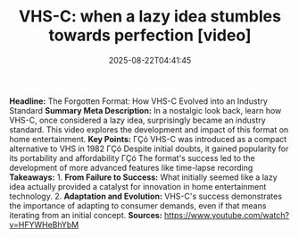﻿---
title: "VHS-C: when a lazy idea stumbles towards perfection [video]"
date: "2025-08-22T04:41:45"
category: "Markets"
summary: ""
slug: "vhsc when a lazy idea stumbles towards perfection video"
source_urls:
  - "https://www.youtube.com/watch?v=HFYWHeBhYbM"
seo:
  title: "VHS-C: when a lazy idea stumbles towards perfection [video] | Hash n Hedge"
  description: ""
  keywords: ["news", "markets", "brief"]
---
**Headline:** The Forgotten Format: How VHS-C Evolved into an Industry Standard  **Summary Meta Description:** In a nostalgic look back, learn how VHS-C, once considered a lazy idea, surprisingly became an industry standard. This video explores the development and impact of this format on home entertainment.  **Key Points:**  ΓÇó VHS-C was introduced as a compact alternative to VHS in 1982 ΓÇó Despite initial doubts, it gained popularity for its portability and affordability ΓÇó The format's success led to the development of more advanced features like time-lapse recording  **Takeaways:**  1. **From Failure to Success:** What initially seemed like a lazy idea actually provided a catalyst for innovation in home entertainment technology. 2. **Adaptation and Evolution:** VHS-C's success demonstrates the importance of adapting to consumer demands, even if that means iterating from an initial concept.  **Sources:** https://www.youtube.com/watch?v=HFYWHeBhYbM 
